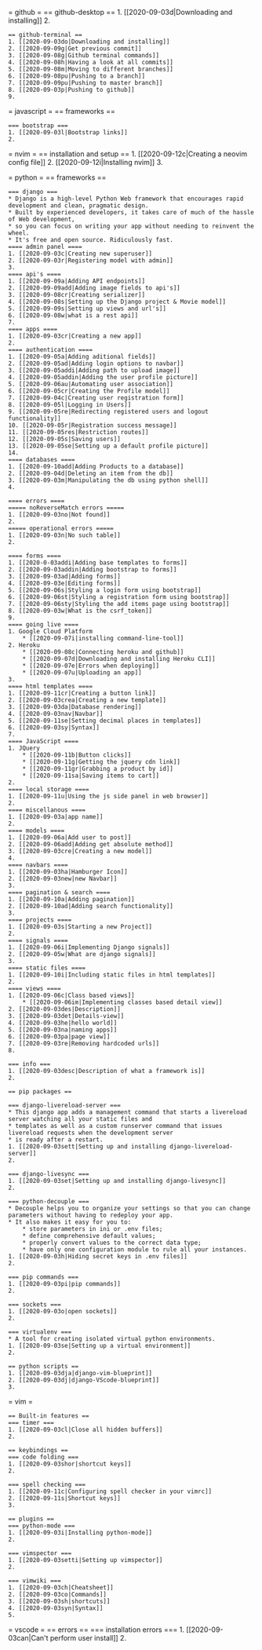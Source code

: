 
= github =
	== github-desktop ==
	1. [[2020-09-03d|Downloading and installing]]
	2. 

	== github-terminal ==
	1. [[2020-09-03do|Downloading and installing]]
	2. [[2020-09-09g|Get previous commit]]
	3. [[2020-09-08g|Github terminal commands]]
	4. [[2020-09-08h|Having a look at all commits]]
	5. [[2020-09-08m|Moving to different branches]]
	6. [[2020-09-08pu|Pushing to a branch]]
	7. [[2020-09-09pu|Pushing to master branch]]
	8. [[2020-09-03p|Pushing to github]]
	9. 

= javascript =
	== frameworks ==
	
	=== bootstrap ===
	1. [[2020-09-03l|Bootstrap links]]
	2. 

= nvim =
	== installation and setup ==
	1. [[2020-09-12c|Creating a neovim config file]]
	2. [[2020-09-12i|Installing nvim]]
	3. 

= python =
	== frameworks ==
	
	=== django ===
	* Django is a high-level Python Web framework that encourages rapid development and clean, pragmatic design. 
	* Built by experienced developers, it takes care of much of the hassle of Web development, 
	* so you can focus on writing your app without needing to reinvent the wheel. 
	* It's free and open source. Ridiculously fast.
	==== admin panel ====
	1. [[2020-09-03c|Creating new superuser]]
	2. [[2020-09-03r|Registering model with admin]]
	3. 
	==== api's ====
	1. [[2020-09-09a|Adding API endpoints]]
	2. [[2020-09-09add|Adding image fields to api's]]
	3. [[2020-09-08cr|Creating serializer]]
	4. [[2020-09-08s|Setting up the Django project & Movie model]]
	5. [[2020-09-09s|Setting up views and url's]]
	6. [[2020-09-08w|what is a rest api]]
	7. 
	==== apps ====
	1. [[2020-09-03cr|Creating a new app]]
	2. 
	==== authentication ====
	1. [[2020-09-05a|Adding aditional fields]]
	2. [[2020-09-05ad|Adding login options to navbar]]
	3. [[2020-09-05addi|Adding path to upload image]]
	4. [[2020-09-05addin|Adding the user profile picture]]
	5. [[2020-09-06au|Automating user association]]
	6. [[2020-09-05cr|Creating the Profile model]]
	7. [[2020-09-04c|Creating user registration form]] 
	8. [[2020-09-05l|Logging in Users]]
	9. [[2020-09-05re|Redirecting registered users and logout functionality]]
	10. [[2020-09-05r|Registration success message]]
	11. [[2020-09-05res|Restriction routes]]
	12. [[2020-09-05s|Saving users]]
	13. [[2020-09-05se|Setting up a default profile picture]]
	14. 
	==== databases ====
	1. [[2020-09-10add|Adding Products to a database]]
	2. [[2020-09-04d|Deleting an item from the db]]
	3. [[2020-09-03m|Manipulating the db using python shell]]	
	4. 
	
	==== errors ====
	===== noReverseMatch errors =====
	1. [[2020-09-03no|Not found]]
	2. 
	===== operational errors =====
	1. [[2020-09-03n|No such table]]
	2. 
	
	==== forms ====
	1. [[2020-0-03addi|Adding base templates to forms]]
	2. [[2020-09-03addin|Adding bootstrap to forms]]
	3. [[2020-09-03ad|Adding forms]]
	4. [[2020-09-03e|Editing forms]]
	5. [[2020-09-06s|Styling a login form using bootstrap]]
	6. [[2020-09-06st|Styling a registration form using bootstrap]]
	7. [[2020-09-06sty|Styling the add items page using bootstrap]]
	8. [[2020-09-03w|What is the csrf_token]]
	9. 
	==== going live ====
	1. Google Cloud Platform
		* [[2020-09-07i|installing command-line-tool]]
	2. Heroku
		* [[2020-09-08c|Connecting heroku and github]]
		* [[2020-09-07d|Downloading and installing Heroku CLI]]
		* [[2020-09-07e|Errors when deploying]]
		* [[2020-09-07u|Uploading an app]]
	3. 
	==== html templates ====
	1. [[2020-09-11cr|Creating a button link]]
	2. [[2020-09-03crea|Creating a new template]]
	3. [[2020-09-03da|Database rendering]]
	4. [[2020-09-03nav|Navbar]]
	5. [[2020-09-11se|Setting decimal places in templates]]
	6. [[2020-09-03sy|Syntax]]
	7. 
	==== JavaScript ====
	1. JQuery
		* [[2020-09-11b|Button clicks]]
		* [[2020-09-11g|Getting the jquery cdn link]]
		* [[2020-09-11gr|Grabbing a product by id]]
		* [[2020-09-11sa|Saving items to cart]]
	2. 
	==== local storage ====
	1. [[2020-09-11u|Using the js side panel in web browser]]
	2. 
	==== miscellanous ====
	1. [[2020-09-03a|app name]]
	2. 
	==== models ====
	1. [[2020-09-06a|Add user to post]]
	2. [[2020-09-06add|Adding get absolute method]]
	3. [[2020-09-03cre|Creating a new model]]
	4. 
	==== navbars ====
	1. [[2020-09-03ha|Hamburger Icon]]
	2. [[2020-09-03new|new Navbar]]
	3. 
	==== pagination & search ====
	1. [[2020-09-10a|Adding pagination]]
	2. [[2020-09-10ad|Adding search functionality]]
	3. 
	==== projects ====
	1. [[2020-09-03s|Starting a new Project]]
	2. 
	==== signals ====
	1. [[2020-09-06i|Implementing Django signals]]
	2. [[2020-09-05w|What are django signals]]
	3. 
	==== static files ====
	1. [[2020-09-10i|Including static files in html templates]]
	2. 
	==== views ====
	1. [[2020-09-06c|Class based views]]
		* [[2020-09-06im|Implementing classes based detail view]]
	2. [[2020-09-03des|Description]]
	3. [[2020-09-03det|Details-view]]
	4. [[2020-09-03he|hello world]]
	5. [[2020-09-03na|naming apps]]
	6. [[2020-09-03pa|page view]]
	7. [[2020-09-03re|Removing hardcoded urls]]
	8. 
	
	=== info ===
	1. [[2020-09-03desc|Description of what a framework is]]
	2. 
	
	== pip packages ==
	
	=== django-livereload-server ===
	* This django app adds a management command that starts a livereload server watching all your static files and 
	* templates as well as a custom runserver command that issues livereload requests when the development server 
	* is ready after a restart.
	1. [[2020-09-03sett|Setting up and installing django-livereload-server]]	
	2. 
	
	=== django-livesync ===
	1. [[2020-09-03set|Setting up and installing django-livesync]]
	2. 
	
	=== python-decouple ===
	* Decouple helps you to organize your settings so that you can change parameters without having to redeploy your app.
	* It also makes it easy for you to:
		* store parameters in ini or .env files;
		* define comprehensive default values;
		* properly convert values to the correct data type;
		* have only one configuration module to rule all your instances.
	1. [[2020-09-03h|Hiding secret keys in .env files]]
	2. 

	=== pip commands ===
	1. [[2020-09-03pi|pip commands]]
	2. 

	=== sockets ===
	1. [[2020-09-03o|open sockets]]
	2. 
	
	=== virtualenv ===
	* A tool for creating isolated virtual python environments.
	1. [[2020-09-03se|Setting up a virtual environment]]
	2. 

	== python scripts ==
	1. [[2020-09-03dja|django-vim-blueprint]]
	2. [[2020-09-03dj|django-VScode-blueprint]]
	3. 

= vim =

	== Built-in features ==
	=== timer ===
	1. [[2020-09-03cl|Close all hidden buffers]]
	2. 

	== keybindings ==
	=== code folding ===
	1. [[2020-09-03shor|shortcut keys]]
	2. 
	
	=== spell checking ===
	1. [[2020-09-11c|Configuring spell checker in your vimrc]]
	2. [[2020-09-11s|Shortcut keys]]
	3. 
	
	== plugins ==
	=== python-mode ===
	1. [[2020-09-03i|Installing python-mode]]
	2. 

	=== vimspector ===
	1. [[2020-09-03setti|Setting up vimspector]]
	2. 

	=== vimwiki ===
	1. [[2020-09-03ch|Cheatsheet]]
	2. [[2020-09-03co|Commands]]
	3. [[2020-09-03sh|shortcuts]]
	4. [[2020-09-03syn|Syntax]]
	5. 

= vscode =
	== errors ==
	=== installation errors ===
	1. [[2020-09-03can|Can't perform user install]]
	2. 








